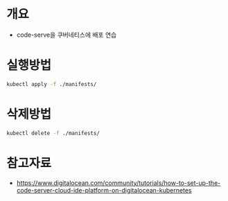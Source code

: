 # 개요
* code-serve을 쿠버네티스에 배포 연습

# 실행방법
```sh
kubectl apply -f ./manifests/
```

# 삭제방법
```sh
kubectl delete -f ./manifests/
```

# 참고자료
* https://www.digitalocean.com/community/tutorials/how-to-set-up-the-code-server-cloud-ide-platform-on-digitalocean-kubernetes

